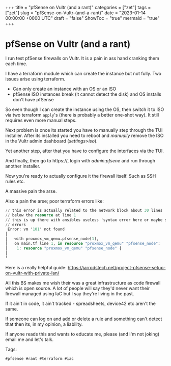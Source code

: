 +++
title = "pfSense on Vultr (and a rant)"
categories = ["zet"]
tags = ["zet"]
slug = "pfSense-on-Vultr-(and-a-rant)"
date = "2023-01-14 00:00:00 +0000 UTC"
draft = "false"
ShowToc = "true"
mermaid = "true"
+++

# pfSense on Vultr (and a rant)

I run test pfSense firewalls on Vultr. It is a pain in ass hand cranking
them each time.

I have a terraform module which can create the instance but not fully. Two issues
arise using terraform.

- Can only create an instance with an OS or an ISO
- pfSense ISO instances break (it cannot detect the disk) and OS installs don't have pfSense

So even though I can create the instance using the OS, then switch it to ISO via
two terraform `apply`'s (there is probably a better one-shot way). It still requires
even more manual steps.

Next problem is once its started you have to manually step through the TUI installer.
After its installed you need to reboot and *manually* remove the ISO in the Vultr 
admin dashboard (*settings>iso*).

Yet another step, after that you have to configure the interfaces via the TUI.

And finally, then go to https://<ipaddress>, login with *admin:pfsene* and run through
another installer.

Now you're ready to actually configure it the firewall itself. Such as SSH rules etc.

A massive pain the arse.

Also a pain the arse; poor terraform errors like:

```terraform
// this error is actually related to the network block about 30 lines
// below the resource at line 1
// this is up there with ansibles useless 'syntax error here or maybe somewhere else'
// errors
 Error: vm '101' not found
│ 
│   with proxmox_vm_qemu.pfsense_node[1],
│   on main.tf line 1, in resource "proxmox_vm_qemu" "pfsense_node":
│    1: resource "proxmox_vm_qemu" "pfsense_node" {
│ 
╵
```

Here is a really helpful guide: https://jarrodstech.net/project-pfsense-setup-on-vultr-with-private-lan/

All this BS makes me wish their was a great infrastructure as code firewall which is
open source. A lot of people will say they'd never want their firewall managed using
IaC but I say they're living in the past.

If it ain't in code, it ain't tracked - spreadsheets, device42 etc aren't the same.

If someone can log on and add or delete a rule and something can't detect that then
its, in my opinion, a liability.

If anyone reads this and wants to educate me, please (and I'm not joking)
email me and let's talk.

Tags:

    #pfsense #rant #terraform #iac
